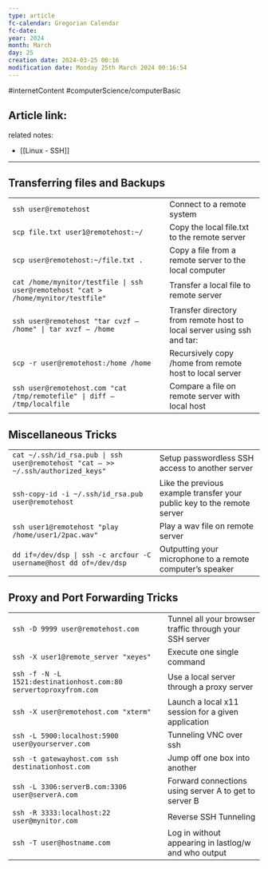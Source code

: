 ```yaml
---
type: article
fc-calendar: Gregorian Calendar
fc-date: 
year: 2024
month: March
day: 25
creation date: 2024-03-25 00:16
modification date: Monday 25th March 2024 00:16:54
---
```


#internetContent  #computerScience/computerBasic 
## Article link:

related notes: 
- [[Linux - SSH]]
_____
## Transferring files and Backups

|                                                                                    |                                                                        |
| ---------------------------------------------------------------------------------- | ---------------------------------------------------------------------- |
| `ssh user@remotehost`                                                              | Connect to a remote system                                             |
| `scp file.txt user1@remotehost:~/`                                                 | Copy the local file.txt to the remote server                           |
| `scp user@remotehost:~/file.txt .`                                                 | Copy a file from a remote server to the local computer                 |
| `cat /home/mynitor/testfile \| ssh user@remotehost "cat > /home/mynitor/testfile"` | Transfer a local file to remote server                                 |
| `ssh user@remotehost "tar cvzf – /home" \| tar xvzf – /home`                       | Transfer directory from remote host to local server using ssh and tar: |
| `scp -r user@remotehost:/home /home`                                               | Recursively copy /home from remote host to local server                |
| `ssh user@remotehost.com "cat /tmp/remotefile" \| diff – /tmp/localfile`           | Compare a file on remote server with local host                        |

## Miscellaneous Tricks

|                                                                                  |                                                                         |
| -------------------------------------------------------------------------------- | ----------------------------------------------------------------------- |
| `cat ~/.ssh/id_rsa.pub \| ssh user@remotehost "cat – >> ~/.ssh/authorized_keys"` | Setup passwordless SSH access to another server                         |
| `ssh-copy-id -i ~/.ssh/id_rsa.pub user@remotehost`                               | Like the previous example transfer your public key to the remote server |
| `ssh user1@remotehost "play /home/user1/2pac.wav"`                               | Play a wav file on remote server                                        |
| `dd if=/dev/dsp \| ssh -c arcfour -C username@host dd of=/dev/dsp`               | Outputting your microphone to a remote computer’s speaker               |

## Proxy and Port Forwarding Tricks

|                                                                  |                                                         |
| ---------------------------------------------------------------- | ------------------------------------------------------- |
| `ssh -D 9999 user@remotehost.com`                                | Tunnel all your browser traffic through your SSH server |
| `ssh -X user1@remote_server "xeyes"`                             | Execute one single command                              |
| `ssh -f -N -L 1521:destinationhost.com:80 servertoproxyfrom.com` | Use a local server through a proxy server               |
| `ssh -X user@remotehost.com "xterm"`                             | Launch a local x11 session for a given application      |
| `ssh -L 5900:localhost:5900 user@yourserver.com`                 | Tunneling VNC over ssh                                  |
| `ssh -t gatewayhost.com ssh destinationhost.com`                 | Jump off one box into another                           |
| `ssh -L 3306:serverB.com:3306 user@serverA.com`                  | Forward connections using server A to get to server B   |
| `ssh -R 3333:localhost:22 user@mynitor.com`                      | Reverse SSH Tunneling                                   |
| `ssh -T user@hostname.com`                                       | Log in without appearing in lastlog/w and who output    |
